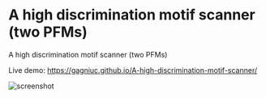# A high discrimination motif scanner (two PFMs)
A high discrimination motif scanner (two PFMs)

Live demo: https://gagniuc.github.io/A-high-discrimination-motif-scanner/

![screenshot](https://github.com/Gagniuc/A-high-discrimination-motif-scanner-two-PFMs-/blob/main/%5BG%5D%20A%20high%20discrimination%20motif%20scanner%20(two%20PFMs).png)


